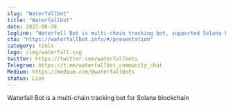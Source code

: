 ```yaml
---
slug: "Waterfallbot"
title: "Waterfallbot"
date: 2021-06-28
logline: "Waterfall Bot is multi-chain tracking bot, supported Solana blockchain"
cta: "https://waterfallbot.info/#/presentation"
category: tools
logo: /img/waterfall.svg
twitter: https://twitter.com/waterfallbots
Telegram: https://t.me/waterfallbot_community_chat
Medium: https://medium.com/@waterfallbots
status: Live
---
```


Waterfall Bot is a multi-chain tracking bot for Solana blockchain
